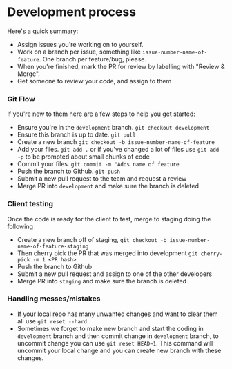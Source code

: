 # Development process

Here's a quick summary:

* Assign issues you're working on to yourself.
* Work on a branch per issue, something like `issue-number-name-of-feature`. One branch per feature/bug, please.
* When you're finished, mark the PR for review by labelling with "Review &amp; Merge".
* Get someone to review your code, and assign to them

### Git Flow

If you're new to them here are a few steps to help you get started:

* Ensure you're in the `development` branch. `git checkout development`
* Ensure this branch is up to date. `git pull`
* Create a new branch `git checkout -b issue-number-name-of-feature`
* Add your files.  `git add .` or if you've changed a lot of files use `git add -p` to be prompted about small chunks of code
* Commit your files. `git commit -m "Adds name of feature`
* Push the branch to Github. `git push`
* Submit a new pull request to the team and request a review
* Merge PR into `development` and make sure the branch is deleted

### Client testing
Once the code is ready for the client to test, merge to staging doing the following

* Create a new branch off of staging, `git checkout -b issue-number-name-of-feature-staging`
* Then cherry pick the PR that was merged into development `git cherry-pick -m 1 <PR hash>`
* Push the branch to Github
* Submit a new pull request and assign to one of the other developers
* Merge PR into `staging` and make sure the branch is deleted

### Handling messes/mistakes
* If your local repo has many unwanted changes and want to clear them all use `git reset --hard`
* Sometimes we forget to make new branch and start the coding in `development` branch and then commit change in `development` branch, to uncommit change you can use `git reset HEAD~1`. This command will uncommit your local change and you can create new branch with these changes.
